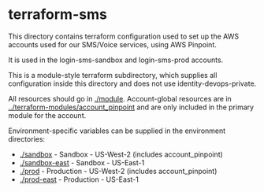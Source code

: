 # terraform-sms

This directory contains terraform configuration used to set up the AWS accounts
used for our SMS/Voice services, using AWS Pinpoint.

It is used in the login-sms-sandbox and login-sms-prod accounts.


This is a module-style terraform subdirectory, which supplies all configuration
inside this directory and does not use identity-devops-private.

All resources should go in [./module](./module).  Account-global resources
are in [../terraform-modules/account_pinpoint](../terraform-modules/account_pinpoint)
and are only included in the primary module for the account.

Environment-specific variables can be supplied in the environment directories:

- [./sandbox](./sandbox) - Sandbox - US-West-2 (includes account_pinpoint)
- [./sandbox-east](./sandbox-east) - Sandbox - US-East-1 
- [./prod](./prod) - Production - US-West-2 (includes account_pinpoint)
- [./prod-east](./prod-east) - Production - US-East-1
